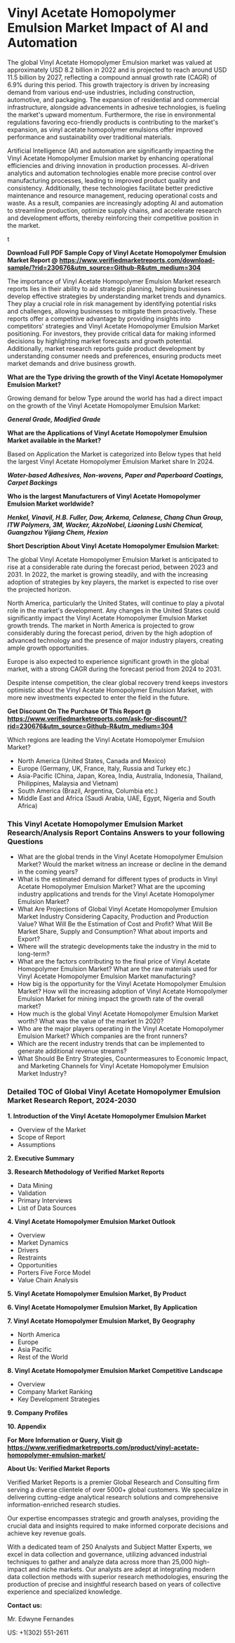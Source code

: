 <meta name="title" content="Global Vinyl Acetate Homopolymer Emulsion Market Impact of AI and Automation"><meta name="description" content="The global Vinyl Acetate Homopolymer Emulsion market was valued at approximately USD 8.2 billion in 2022 and is projected to reach around USD 11.5 billion by 2027, ref"><meta name="title" content="Vinyl Acetate Homopolymer Emulsion Market Size, Share, Scope, Trends, Growth, Opportunities, Analysis, Forecast"><h1>Vinyl Acetate Homopolymer Emulsion Market Impact of AI and Automation</h1><p>The global Vinyl Acetate Homopolymer Emulsion market was valued at approximately USD 8.2 billion in 2022 and is projected to reach around USD 11.5 billion by 2027, reflecting a compound annual growth rate (CAGR) of 6.9% during this period. This growth trajectory is driven by increasing demand from various end-use industries, including construction, automotive, and packaging. The expansion of residential and commercial infrastructure, alongside advancements in adhesive technologies, is fueling the market's upward momentum. Furthermore, the rise in environmental regulations favoring eco-friendly products is contributing to the market's expansion, as vinyl acetate homopolymer emulsions offer improved performance and sustainability over traditional materials.</p><p>Artificial Intelligence (AI) and automation are significantly impacting the Vinyl Acetate Homopolymer Emulsion market by enhancing operational efficiencies and driving innovation in production processes. AI-driven analytics and automation technologies enable more precise control over manufacturing processes, leading to improved product quality and consistency. Additionally, these technologies facilitate better predictive maintenance and resource management, reducing operational costs and waste. As a result, companies are increasingly adopting AI and automation to streamline production, optimize supply chains, and accelerate research and development efforts, thereby reinforcing their competitive position in the market.</p>t</p><p id="" class=""><strong>Download Full PDF Sample Copy of Vinyl Acetate Homopolymer Emulsion Market Report @ <a href="https://www.verifiedmarketreports.com/download-sample/?rid=230676&utm_source=Github-R&utm_medium=304" target="_blank">https://www.verifiedmarketreports.com/download-sample/?rid=230676&utm_source=Github-R&utm_medium=304</a></strong></p><p>The importance of&nbsp;Vinyl Acetate Homopolymer Emulsion Market research reports lies in their ability to aid strategic planning, helping businesses develop effective strategies by understanding market trends and dynamics. They play a crucial role in risk management by identifying potential risks and challenges, allowing businesses to mitigate them proactively. These reports offer a competitive advantage by providing insights into competitors' strategies and Vinyl Acetate Homopolymer Emulsion Market positioning. For investors, they provide critical data for making informed decisions by highlighting market forecasts and growth potential. Additionally, market research reports guide product development by understanding consumer needs and preferences, ensuring products meet market demands and drive business growth.</p><p><strong>What are the&nbsp;Type driving the growth of the Vinyl Acetate Homopolymer Emulsion Market?</strong></p><p id="" class="">Growing demand for below Type around the world has had a direct impact on the growth of the Vinyl Acetate Homopolymer Emulsion Market:</p><em><strong>General Grade, Modified Grade</strong></em></p><strong>What are the&nbsp;Applications&nbsp;of Vinyl Acetate Homopolymer Emulsion Market available in the Market?</strong></p><p id="" class="">Based on Application the Market is categorized into Below types that held the largest Vinyl Acetate Homopolymer Emulsion Market share In 2024.</p><em><strong>Water-based Adhesives, Non-wovens, Paper and Paperboard Coatings, Carpet Backings</strong></em></p><strong>Who is the largest Manufacturers of Vinyl Acetate Homopolymer Emulsion Market worldwide?</strong></p><p><em><strong>Henkel, Vinavil, H.B. Fuller, Dow, Arkema, Celanese, Chang Chun Group, ITW Polymers, 3M, Wacker, AkzoNobel, Liaoning Lushi Chemical, Guangzhou Yijiang Chem, Hexion</strong></em></p><p id="" class=""><strong>Short Description About Vinyl Acetate Homopolymer Emulsion Market:</strong></p><p>The global Vinyl Acetate Homopolymer Emulsion Market is anticipated to rise at a considerable rate during the forecast period, between 2023 and 2031. In 2022, the market is growing steadily, and with the increasing adoption of strategies by key players, the market is expected to rise over the projected horizon.</p><p>North America, particularly the United States, will continue to play a pivotal role in the market's development. Any changes in the United States could significantly impact the Vinyl Acetate Homopolymer Emulsion Market growth trends. The market in North America is projected to grow considerably during the forecast period, driven by the high adoption of advanced technology and the presence of major industry players, creating ample growth opportunities.</p><p>Europe is also expected to experience significant growth in the global market, with a strong CAGR during the forecast period from 2024 to 2031.</p><p>Despite intense competition, the clear global recovery trend keeps investors optimistic about the Vinyl Acetate Homopolymer Emulsion Market, with more new investments expected to enter the field in the future.</p><p id="" class=""><strong>Get Discount On The Purchase Of This Report @ <a href="https://www.verifiedmarketreports.com/ask-for-discount/?rid=230676&utm_source=Github-R&utm_medium=304" target="_blank">https://www.verifiedmarketreports.com/ask-for-discount/?rid=230676&utm_source=Github-R&utm_medium=304</a></strong></p>Which regions are leading the Vinyl Acetate Homopolymer Emulsion Market?</p><ul><li>North America (United States, Canada and Mexico)</li><li>Europe (Germany, UK, France, Italy, Russia and Turkey etc.)</li><li>Asia-Pacific (China, Japan, Korea, India, Australia, Indonesia, Thailand, Philippines, Malaysia and Vietnam)</li><li>South America (Brazil, Argentina, Columbia etc.)</li><li>Middle East and Africa (Saudi Arabia, UAE, Egypt, Nigeria and South Africa)</li></ul><h3 id="" class="">This Vinyl Acetate Homopolymer Emulsion Market Research/Analysis Report Contains Answers to your following Questions</h3><ul><li>What are the global trends in the Vinyl Acetate Homopolymer Emulsion Market? Would the market witness an increase or decline in the demand in the coming years?</li><li>What is the estimated demand for different types of products in Vinyl Acetate Homopolymer Emulsion Market? What are the upcoming industry applications and trends for the Vinyl Acetate Homopolymer Emulsion Market?</li><li>What Are Projections of Global Vinyl Acetate Homopolymer Emulsion Market Industry Considering Capacity, Production and Production Value? What Will Be the Estimation of Cost and Profit? What Will Be Market Share, Supply and Consumption? What about imports and Export?</li><li>Where will the strategic developments take the industry in the mid to long-term?</li><li>What are the factors contributing to the final price of Vinyl Acetate Homopolymer Emulsion Market? What are the raw materials used for Vinyl Acetate Homopolymer Emulsion Market manufacturing?</li><li>How big is the opportunity for the Vinyl Acetate Homopolymer Emulsion Market? How will the increasing adoption of Vinyl Acetate Homopolymer Emulsion Market for mining impact the growth rate of the overall market?</li><li>How much is the global Vinyl Acetate Homopolymer Emulsion Market worth? What was the value of the market In 2020?</li><li>Who are the major players operating in the Vinyl Acetate Homopolymer Emulsion Market? Which companies are the front runners?</li><li>Which are the recent industry trends that can be implemented to generate additional revenue streams?</li><li>What Should Be Entry Strategies, Countermeasures to Economic Impact, and Marketing Channels for Vinyl Acetate Homopolymer Emulsion Market Industry?</li></ul><h3 id="" class="">Detailed TOC of Global Vinyl Acetate Homopolymer Emulsion Market Research Report, 2024-2030</h3><p id="" class=""><strong>1. Introduction of the Vinyl Acetate Homopolymer Emulsion Market</strong></p><ul><li>Overview of the Market</li><li>Scope of Report</li><li>Assumptions</li></ul><p id="" class=""><strong>2. Executive Summary</strong></p><p id="" class=""><strong>3. Research Methodology of Verified Market Reports</strong></p><ul><li>Data Mining</li><li>Validation</li><li>Primary Interviews</li><li>List of Data Sources</li></ul><p id="" class=""><strong>4. Vinyl Acetate Homopolymer Emulsion Market Outlook</strong></p><ul><li>Overview</li><li>Market Dynamics</li><li>Drivers</li><li>Restraints</li><li>Opportunities</li><li>Porters Five Force Model</li><li>Value Chain Analysis</li></ul><p id="" class=""><strong>5. Vinyl Acetate Homopolymer Emulsion Market, By Product</strong></p><p id="" class=""><strong>6. Vinyl Acetate Homopolymer Emulsion Market, By Application</strong></p><p id="" class=""><strong>7. Vinyl Acetate Homopolymer Emulsion Market, By Geography</strong></p><ul><li>North America</li><li>Europe</li><li>Asia Pacific</li><li>Rest of the World</li></ul><p id="" class=""><strong>8. Vinyl Acetate Homopolymer Emulsion Market Competitive Landscape</strong></p><ul><li>Overview</li><li>Company Market Ranking</li><li>Key Development Strategies</li></ul><p id="" class=""><strong>9. Company Profiles</strong></p><p id="" class=""><strong>10. Appendix</strong></p><p id="" class=""><strong>For More Information or Query, Visit @ <a href="https://www.verifiedmarketreports.com/product/vinyl-acetate-homopolymer-emulsion-market/" target="_blank">https://www.verifiedmarketreports.com/product/vinyl-acetate-homopolymer-emulsion-market/</a></strong></p><p id="" class=""><strong>About Us: Verified Market Reports</strong></p><p id="" class="">Verified Market Reports is a premier Global Research and Consulting firm serving a diverse clientele of over 5000+ global customers. We specialize in delivering cutting-edge analytical research solutions and comprehensive information-enriched research studies.</p><p id="" class="">Our expertise encompasses strategic and growth analyses, providing the crucial data and insights required to make informed corporate decisions and achieve key revenue goals.</p><p id="" class="">With a dedicated team of 250 Analysts and Subject Matter Experts, we excel in data collection and governance, utilizing advanced industrial techniques to gather and analyze data across more than 25,000 high-impact and niche markets. Our analysts are adept at integrating modern data collection methods with superior research methodologies, ensuring the production of precise and insightful research based on years of collective experience and specialized knowledge.</p><p id="" class=""><strong>Contact us:</strong></p><p id="" class="">Mr. Edwyne Fernandes</p><p id="" class="">US: +1(302) 551-2611</p>